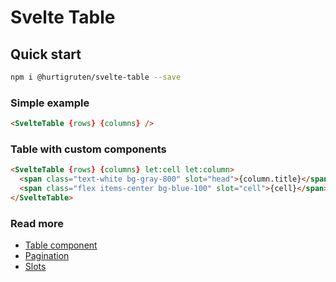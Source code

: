 # Svelte Table

## Quick start

```bash
npm i @hurtigruten/svelte-table --save
```

### Simple example

```html
<SvelteTable {rows} {columns} />
```

### Table with custom components

```html
<SvelteTable {rows} {columns} let:cell let:column>
  <span class="text-white bg-gray-800" slot="head">{column.title}</span>
  <span class="flex items-center bg-blue-100" slot="cell">{cell}</span>
</SvelteTable>
```

### Read more

- [Table component](https://hurtigruten.github.io/svelte-table/)
- [Pagination](https://hurtigruten.github.io/svelte-table/pagination)
- [Slots](https://hurtigruten.github.io/svelte-table/slots)
